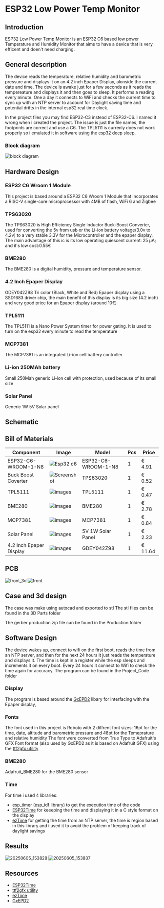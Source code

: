# ESP32 Low Power Temp Monitor

## Introduction
ESP32 Low Power Temp Monitor is an ESP32 C6 based low power Temperature and Humidity Monitor that aims to have a device that is very efficent and doen't need charging.
## General description
The device reads the temperature, relative humidity and barometric pressure  and displays it on an 4.2 inch Epaper Display, alonside the current date and time.
The device is awake just for a few seconds as it reads the tempereature and displays it and then goes to sleep. It performs a reading every minute.
One a day it connects to WiFi and checks the current time to sync up with an NTP server to account for Daylight saving time and potential drifts in the internal esp32 real time clock.

In the project files you may find ESP32-C3 instead of ESP32-C6. I named it wrong when i created the project. The issue is just the file names, the footprints are correct and use a C6.
The TPL5111 is currenly does not work properly so i emulated it in software using the esp32 deep sleep.

### Block diagram
![block diagram](https://github.com/user-attachments/assets/7f155fd0-e7f8-4665-8b3d-cabae4bbd585)

## Hardware Design
### ESP32 C6 Wroom 1 Module
This project is based around a ESP32 C6 Wroom 1 Module that incorporates a RISC-V single-core microprocessor with 4MB of flash, WiFi 6 and Zigbee
### TPS63020
The TPS63020 is High Efficiency Single Inductor Buck-Boost Converter, used for  converting the 5v from usb or the Li-ion battery voltage(3.0v to 4.2v) to a very stable 3.3V for the Microcontroller and the epaper display. The main advantage of this ic is its low operating quiescent current: 25 μA; and it's low cost:0.55€
### BME280
The BME280 is a digital humidity, pressure and temperature sensor.
### 4.2 Inch Epaper Display 
GDEY042Z98 Tri color (Black, White and Red) Epaper display using a SSD1683 driver chip, the main benefit of this display is its big size (4.2 inch) and very good price for an Epaper display (around 10€)
### TPL5111
The TPL5111 is a Nano Power System timer for power gating. It is used to turn on the esp32 every minute to read the temperature
### MCP7381
The MCP7381 is an integrated Li-ion cell battery controller 
### Li-ion 250MAh battery
Small 250Mah generic Li-ion cell with protection, used because of its small size
### Solar Panel
Generic 1W 5V Solar panel 

## Schematic

## Bill of Materials

| Component           |         Image                                                                                         |         Model  |           Pcs | Price           | 
| -------------       |                                                                                        -------------  | -------------  | ------------- | --------------- |
| ESP32-C6-WROOM-1-N8  |  ![Esp32 c6](https://assets.lcsc.com/images/lcsc/900x900/20240825_Espressif-Systems-ESP32-C6-WROOM-1-N8_C5366877_blank.jpg)        | ESP32-C6-WROOM-1-N8 | 1             | € 4.91          |
|Buck Boost Coverter  | ![Screenshot ](https://github.com/user-attachments/assets/268663cf-1794-42c4-8324-cbcd939803ec)       |   TPS63020     | 1             | € 0.52          | 
| TPL5111        | ![images](https://assets.lcsc.com/images/lcsc/900x900/20230122_Texas-Instruments-TPL5111DDCR_C2870554_front.jpg)            | TPL5111         | 1             | € 0.47       |     
| BME280        | ![images](https://assets.lcsc.com/images/lcsc/900x900/20230217_Bosch-Sensortec-BME280_C92489_front.jpg)            | BME280         | 1             | € 2.78      |
| MCP7381        | ![images](https://assets.lcsc.com/images/lcsc/900x900/20180914_Microchip-Tech-MCP73812T-420I-OT_C144308_front.jpg)            | MCP7381         | 1             | € 0.84      |
| Solar Panel        | ![images](https://ae-pic-a1.aliexpress-media.com/kf/Sfc9f51dd00154d2a8cfb73cd2f78d38bW.jpg_960x960q75.jpg_.avif)            | 5V 1W Solar Panel         | 1             | € 2.23       |
| 4.2 Inch Epaper Display | ![images](https://ae-pic-a1.aliexpress-media.com/kf/Sac4ad89e401f44f3a886430887d86d69h.jpg_960x960q75.jpg_.avif)            | GDEY042Z98         | 1             | € 11.64       |


## PCB

![front_3d](https://github.com/user-attachments/assets/d808d23c-5207-4c4c-b3c6-4fadc37c807d)
![front](https://github.com/user-attachments/assets/d5231514-abba-429d-a512-3c7c42c4a00e)


## Case and 3d design

The case was make using autocad and exported to stl
The stl files can be found in the 3D Parts folder


The gerber production zip file can be found in the Production folder
## Software Design

The device wakes up, connect to wifi on the first boot, reads the time from an NTP server, and then for the next 24 hours it just reads the temperature and displays it. The time is kept in a register while the esp sleeps and increments it on every boot. Every 24 hours it connect to Wifi to check the time again for accuracy.
The program can be found in the Project_Code folder

### Display
The program is based around the [GxEPD2](https://github.com/ZinggJM/GxEPD2) libary for interfacing with the Epaper display,   

### Fonts
The font used in this project is Roboto with 2 diffrent font sizes: 16pt for the time, date, altitude and barometric pressure and 48pt for the Temeprature and relative humidity
The font were converted from True Type to Adafruit's GFX Font format (also used by GxEPD2 as it is based on Adafruit GFX) using the [ttf2gfx utility](https://github.com/Pconti31/TTF2GFX)

### BME280
Adafruit_BME280 for the BME280 sensor
### Time 
For time i used 4 libraries: 
- esp_timer (esp_idf library) to get the execution time of the code 
- [ESP32Time](https://github.com/fbiego/ESP32Time) for keeeping the time and displaying it in a C style format on the display
- [ezTime](https://github.com/ropg/ezTime) for getting the time from an NTP server, the time is region based in this library and i used it to avoid the problem of keeping track of daylight savings
 


## Results
![20250605_153828](https://github.com/user-attachments/assets/c3cd7984-27e2-4c95-8f2e-7cf2528b2a08)
![20250605_153837](https://github.com/user-attachments/assets/1b07f9c0-f66d-4d23-aac5-b7c0be39ec1e)

## Resources
- [ESP32Time](https://github.com/fbiego/ESP32Time)
- [ttf2gfx utility](https://github.com/Pconti31/TTF2GFX)
- [ezTime](https://github.com/ropg/ezTime)
- [GxEPD2](https://github.com/ZinggJM/GxEPD2)

